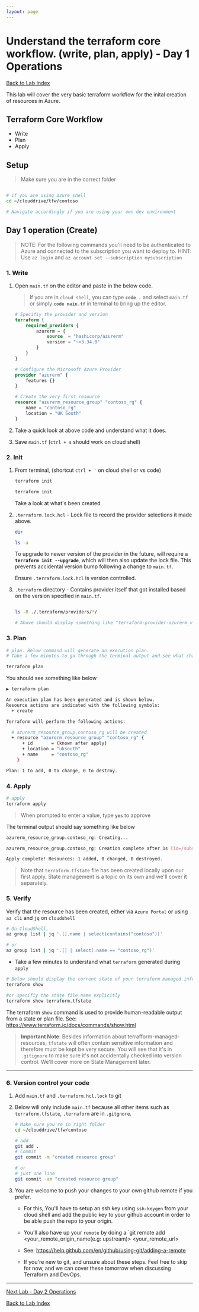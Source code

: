 ```yaml
---
layout: page
---
```


# Understand the terraform core workflow. (write, plan, apply) - Day 1 Operations

[Back to Lab Index](../README.md)

This lab will cover the very basic terraform workflow for the inital creation of resources in Azure.

## Terraform Core Workflow

* Write
* Plan
* Apply

## Setup

> Make sure you are in the correct folder

```powershell

```

```bash
# if you are using azure shell
cd ~/clouddrive/tfw/contoso

# Navigate accordingly if you are using your own dev environment
```

## Day 1 operation (Create)

> NOTE: For the following commands you'll need to be authenticated to Azure and connected to the subscription you want to deploy to. HINT: Use `az login` and `az account set --subscription mysubscription`

### 1. Write

1. Open `main.tf` on the editor and paste in the below code.

    > If you are in `cloud shell`, you can type **`code .`** and select `main.tf` or simply **`code main.tf`** in terminal to bring up the editor.
  
    ```terraform
    # Specifiy the provider and version
    terraform {
        required_providers {
            azurerm = {
                source  = "hashicorp/azurerm"
                version = "~>3.34.0"
            }
        }
    }
    
    # Configure the Microsoft Azure Provider
    provider "azurerm" {
        features {}
    }
    
    # Create the very first resource
    resource "azurerm_resource_group" "contoso_rg" {
        name = "contoso_rg"
        location = "UK South"
    }
    ```

1. Take a quick look at above code and understand what it does.
1. Save `main.tf` (`ctrl + s` should work on cloud shell)

### 2. Init

1. From terminal, (shortcut `ctrl + '` on cloud shell or vs code)

    ```powershell
    terraform init
    ```

    ```bash
    terraform init
    ```

    Take a look at what's been created

1. `.terraform.lock.hcl` - Lock file to record the provider selections it made above.

    ```powershell
    dir
    ```

    ```bash
    ls -a
    ```

    To upgrade to newer version of the provider in the future, will require a **`terraform init --upgrade`**, which will then also update the lock file. This prevents accidental version bump following a change to `main.tf`.

    Ensure `.terraform.lock.hcl` is version controlled.

1. `.terraform` directory - Contains provider itself that got installed based on the version specified in `main.tf`.

    ```powershell
    
    ```

    ```bash
    ls -R ./.terraform/providers/*/   

    # Above should display something like "terraform-provider-azurerm_v2.x.0_x5"
    ```

### 3. Plan

```bash
# plan. Below command will generate an execution plan.
# Take a few minutes to go through the terminal output and see what changes will be applied

terraform plan
```  

You should see something like below

```bash
▶ terraform plan           

An execution plan has been generated and is shown below.
Resource actions are indicated with the following symbols:
  + create

Terraform will perform the following actions:

  # azurerm_resource_group.contoso_rg will be created
  + resource "azurerm_resource_group" "contoso_rg" {
      + id       = (known after apply)
      + location = "uksouth"
      + name     = "contoso_rg"
    }

Plan: 1 to add, 0 to change, 0 to destroy.
```

### 4. Apply

```bash
# apply
terraform apply
```

> When prompted to enter a value, type **`yes`** to approve

The terminal output should say something like below

```bash
azurerm_resource_group.contoso_rg: Creating...

azurerm_resource_group.contoso_rg: Creation complete after 1s [id=/subscriptions/.../resourceGroups/contoso_rg]

Apply complete! Resources: 1 added, 0 changed, 0 destroyed.
```

> Note that `terraform.tfstate` file has been created locally upon our first apply. State management is a topic on its own and we'll cover it separately. 

### 5. Verify

Verify that the resource has been created, either via `Azure Portal` or using `az cli` and `jq` on `cloudshell`

```bash
# On CloudShell,
az group list | jq '.[].name | select(contains("contoso"))'

# or
az group list | jq '.[] | select(.name == "contoso_rg")'
```

* Take a few minutes to understand what `terraform` generated during `apply`

```bash
# Below should display the current state of your terraform managed infrastructure    
terraform show 

#or specifiy the state file name explicitly
terraform show terraform.tfstate
```

The terraform `show` command is used to provide human-readable output from a state or plan file. See: https://www.terraform.io/docs/commands/show.html

> **Important Note**:
Besides information about terrafform-managed-resources, `tfstate` will often contain sensitive information and therefore must be kept be very secure. You will see that it's in `.gitignore` to make sure it's not accidentally checked into version control. We'll cover more on State Management later.

---

### 6. Version control your code

1. Add `main.tf` and `.terraform.hcl.lock` to git

1. Below will only include `main.tf` because all other items such as `terraform.tfstate`, `.terraform` are in `.gitgnore`. 

    ```bash
    # Make sure you're in right folder
    cd ~/clouddrive/tfw/contoso
    
    # add
    git add .
    # Commit
    git commit -m "created resource group"

    # or 
    # just one line
    git commit -am "created resource group"
    ```

1. You are welcome to push your changes to your own github remote if you prefer. 

    * For this, You'll have to setup an ssh key using `ssh-keygen` from your cloud shell and add the public key to your github account in order to be able push the repo to your origin.

    * You'll also have up your `remote` by doing a `git remote add <your_remote_origin_name(e.g: upstream)> <your_remote_url>

    * See: https://help.github.com/en/github/using-git/adding-a-remote

    * If you're new to git, and unsure about these steps. Feel free to skip for now, and we can cover these tomorrow when discussing Terraform and DevOps.

---

[Next Lab - Day 2 Operations](02-day-2-operations.md)

[Back to Lab Index](../README.md)
